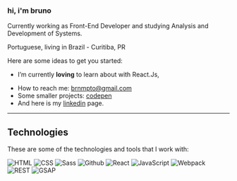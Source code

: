 ### hi, i'm bruno 


Currently working as Front-End Developer and studying Analysis and Development of Systems.


Portuguese, living in Brazil - Curitiba, PR

Here are some ideas to get you started:

- I’m currently **loving** to learn about with React.Js, 
<!-- - I’m currently learning more about Next.js, Typescript, php, React Native, Node JS (...) -->

- How to reach me: brnmpto@gmail.com
- Some smaller projects: [codepen](https://codepen.io/brnmpto)
- And here is my [linkedin](https://www.linkedin.com/in/bruunomiguel/) page. 

---	

## Technologies

These are some of the technologies and tools that I work with:

![HTML](https://img.shields.io/badge/HTML-5-lightgrey)
![CSS](https://img.shields.io/badge/CSS-3-lightgrey)
![Sass](https://img.shields.io/badge/CSS-Sass-lightgrey)
![Github](https://img.shields.io/badge/Git-Hub-lightgrey)
![React](https://img.shields.io/badge/JS-React-lightgrey)
![JavaScript](https://img.shields.io/badge/JS-Javascript-lightgrey)
![Webpack](https://img.shields.io/badge/-WebPack-lightgrey)
![REST](https://img.shields.io/badge/REST-API-lightgrey)
![GSAP](https://img.shields.io/badge/GSAP-lightgrey)






